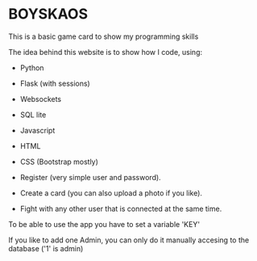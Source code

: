 # BOYSKAOS

This is a basic game card to show my programming skills

The idea behind this website is to show how I code, using:

- Python
- Flask (with sessions)
- Websockets
- SQL lite
- Javascript
- HTML
- CSS (Bootstrap mostly)

- Register (very simple user and password).

- Create a card (you can also upload a photo if you like).

- Fight with any other user that is connected at the same time.

To be able to use the app you have to set a variable 'KEY'

If you like to add one Admin, you can only do it manually accesing to the database ('1' is admin)
